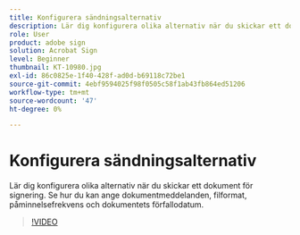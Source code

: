 ```yaml
---
title: Konfigurera sändningsalternativ
description: Lär dig konfigurera olika alternativ när du skickar ett dokument för signering
role: User
product: adobe sign
solution: Acrobat Sign
level: Beginner
thumbnail: KT-10980.jpg
exl-id: 86c0825e-1f40-428f-ad0d-b69118c72be1
source-git-commit: 4ebf9594025f98f0505c58f1ab43fb864ed51206
workflow-type: tm+mt
source-wordcount: '47'
ht-degree: 0%

---
```


# Konfigurera sändningsalternativ

Lär dig konfigurera olika alternativ när du skickar ett dokument för signering. Se hur du kan ange dokumentmeddelanden, filformat, påminnelsefrekvens och dokumentets förfallodatum.

>[!VIDEO](https://video.tv.adobe.com/v/346675?quality=12&learn=on&hidetitle=true)
